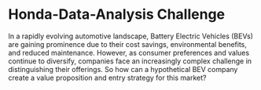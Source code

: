  # Honda-Data-Analysis Challenge

In a rapidly evolving automotive landscape, Battery Electric Vehicles (BEVs) are gaining prominence due to their cost savings, environmental benefits, and reduced maintenance. 
However, as consumer preferences and values continue to diversify, companies face an increasingly complex challenge in distinguishing their offerings. So how can a hypothetical BEV company create a value proposition and entry strategy for this market?
